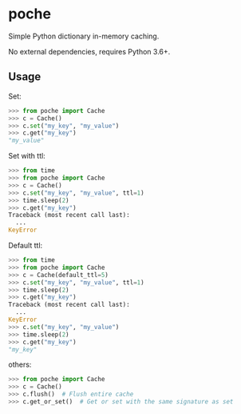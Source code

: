 # poche

Simple Python dictionary in-memory caching.

No external dependencies, requires Python 3.6+.

## Usage

Set:
```python
>>> from poche import Cache
>>> c = Cache()
>>> c.set("my_key", "my_value")
>>> c.get("my_key")
"my_value"
```

Set with ttl:
```python
>>> from time
>>> from poche import Cache
>>> c = Cache()
>>> c.set("my_key", "my_value", ttl=1)
>>> time.sleep(2)
>>> c.get("my_key")
Traceback (most recent call last):
  ...
KeyError
```

Default ttl:
```python
>>> from time
>>> from poche import Cache
>>> c = Cache(default_ttl=5)
>>> c.set("my_key", "my_value", ttl=1)
>>> time.sleep(2)
>>> c.get("my_key")
Traceback (most recent call last):
  ...
KeyError
>>> c.set("my_key", "my_value")
>>> time.sleep(2)
>>> c.get("my_key")
"my_key"
```

others:
```python
>>> from poche import Cache
>>> c = Cache()
>>> c.flush()  # Flush entire cache
>>> c.get_or_set()  # Get or set with the same signature as set
```
